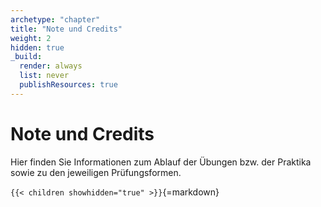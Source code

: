 ```yaml
---
archetype: "chapter"
title: "Note und Credits"
weight: 2
hidden: true
_build:
  render: always
  list: never
  publishResources: true
---
```



# Note und Credits

Hier finden Sie Informationen zum Ablauf der Übungen bzw. der Praktika sowie zu den jeweiligen Prüfungsformen.


`{{< children showhidden="true" >}}`{=markdown}

